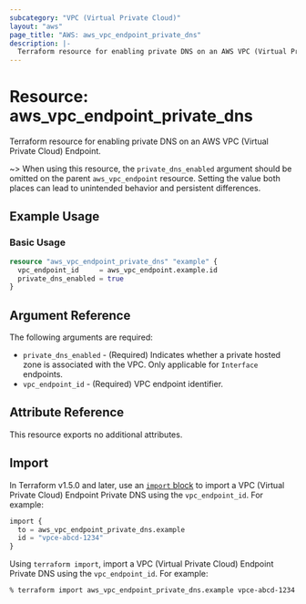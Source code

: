 ```yaml
---
subcategory: "VPC (Virtual Private Cloud)"
layout: "aws"
page_title: "AWS: aws_vpc_endpoint_private_dns"
description: |-
  Terraform resource for enabling private DNS on an AWS VPC (Virtual Private Cloud) Endpoint.
---
```

# Resource: aws_vpc_endpoint_private_dns

Terraform resource for enabling private DNS on an AWS VPC (Virtual Private Cloud) Endpoint.

~> When using this resource, the `private_dns_enabled` argument should be omitted on the parent `aws_vpc_endpoint` resource.
Setting the value both places can lead to unintended behavior and persistent differences.

## Example Usage

### Basic Usage

```terraform
resource "aws_vpc_endpoint_private_dns" "example" {
  vpc_endpoint_id     = aws_vpc_endpoint.example.id
  private_dns_enabled = true
}
```

## Argument Reference

The following arguments are required:

* `private_dns_enabled` - (Required) Indicates whether a private hosted zone is associated with the VPC. Only applicable for `Interface` endpoints.
* `vpc_endpoint_id` - (Required) VPC endpoint identifier.

## Attribute Reference

This resource exports no additional attributes.

## Import

In Terraform v1.5.0 and later, use an [`import` block](https://developer.hashicorp.com/terraform/language/import) to import a VPC (Virtual Private Cloud) Endpoint Private DNS using the `vpc_endpoint_id`. For example:

```terraform
import {
  to = aws_vpc_endpoint_private_dns.example
  id = "vpce-abcd-1234"
}
```

Using `terraform import`, import a VPC (Virtual Private Cloud) Endpoint Private DNS using the `vpc_endpoint_id`. For example:

```console
% terraform import aws_vpc_endpoint_private_dns.example vpce-abcd-1234
```
